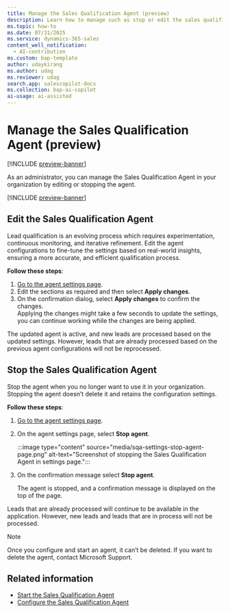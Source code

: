 ```yaml
---
title: Manage the Sales Qualification Agent (preview)
description: Learn how to manage such as stop or edit the sales qualification settings in Dynamics 365 Sales.
ms.topic: how-to 
ms.date: 07/31/2025
ms.service: dynamics-365-sales
content_well_notification:
  - AI-contribution
ms.custom: bap-template
author: udaykirang
ms.author: udag
ms.reviewer: udag
search.app: salescopilot-docs
ms.collection: bap-ai-copilot
ai-usage: ai-assisted
---
```


# Manage the Sales Qualification Agent (preview)

[!INCLUDE [preview-banner](~/../shared-content/shared/preview-includes/preview-banner.md)]

As an administrator, you can manage the Sales Qualification Agent in your organization by editing or stopping the agent.

[!INCLUDE [preview-banner](~/../shared-content/shared/preview-includes/preview-note-d365.md)]

## Edit the Sales Qualification Agent

Lead qualification is an evolving process which requires experimentation, continuous monitoring, and iterative refinement. Edit the agent configurations to fine-tune the settings based on real-world insights, ensuring a more accurate, and efficient qualification process.

**Follow these steps**:

1. [Go to the agent settings page](open-sales-qualification-agent-settings.md).  
1. Edit the sections as required and then select **Apply changes**.  
1. On the confirmation dialog, select **Apply changes** to confirm the changes.  
    Applying the changes might take a few seconds to update the settings, you can continue working while the changes are being applied.  

The updated agent is active, and new leads are processed based on the updated settings. However, leads that are already processed based on the previous agent configurations will not be reprocessed.

## Stop the Sales Qualification Agent

Stop the agent when you no longer want to use it in your organization. Stopping the agent doesn’t delete it and retains the configuration settings.

**Follow these steps**:

1. [Go to the agent settings page](open-sales-qualification-agent-settings.md).  
1. On the agent settings page, select **Stop agent**.  

    :::image type="content" source="media/sqa-settings-stop-agent-page.png" alt-text="Screenshot of stopping the Sales Qualification Agent in settings page.":::

1. On the confirmation message select **Stop agent**.  

    The agent is stopped, and a confirmation message is displayed on the top of the page.

Leads that are already processed will continue to be available in the application. However, new leads and leads that are in process will not be processed.

> [!NOTE]
>
> Once you configure and start an agent, it can’t be deleted. If you want to delete the agent, contact Microsoft Support.

## Related information

- [Start the Sales Qualification Agent](start-sales-qualification-agent.md)  
- [Configure the Sales Qualification Agent](configure-sales-qualification-agent.md)
